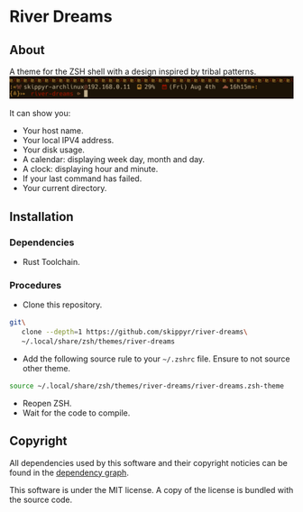 # River Dreams
## About
A theme for the ZSH shell with a design inspired by tribal patterns.
![](preview.png)

It can show you:
-	Your host name.
-	Your local IPV4 address.
-	Your disk usage.
-	A calendar: displaying week day, month and day.
-	A clock: displaying hour and minute.
-	If your last command has failed.
-	Your current directory.

## Installation
### Dependencies
-	Rust Toolchain.

### Procedures
-	Clone this repository.
```bash
git\
   clone --depth=1 https://github.com/skippyr/river-dreams\
   ~/.local/share/zsh/themes/river-dreams
```

-	Add the following source rule to your `~/.zshrc` file. Ensure to not source other theme.
```bash
source ~/.local/share/zsh/themes/river-dreams/river-dreams.zsh-theme
```
-	Reopen ZSH.
-	Wait for the code to compile.

## Copyright
All dependencies used by this software and their copyright noticies can be found in the [dependency graph](https://github.com/skippyr/river-dreams/network/dependencies).

This software is under the MIT license. A copy of the license is bundled with the source code.
